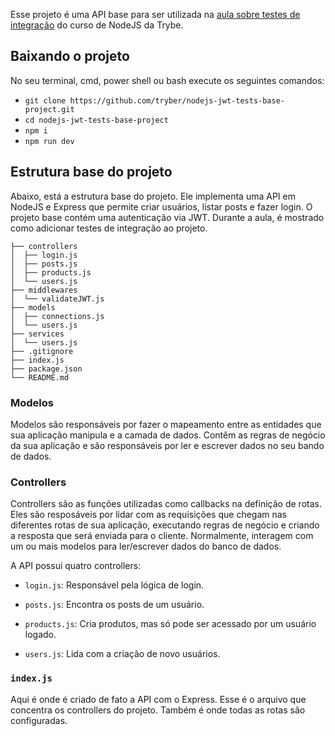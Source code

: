 Esse projeto é uma API base para ser utilizada na [aula sobre testes de integração](https://app.betrybe.com/course/back-end/autenticacao-e-upload-de-arquivos/nodejs-testando-apis-com-testes-de-integracao/0e610ada-1418-4fae-9d5a-8232909984f4) do curso de NodeJS da Trybe.

##  Baixando o projeto

No seu terminal, cmd, power shell ou bash execute os seguintes comandos:

- `git clone https://github.com/tryber/nodejs-jwt-tests-base-project.git`
- `cd nodejs-jwt-tests-base-project`
- `npm i`
- `npm run dev`

## Estrutura base do projeto

Abaixo, está a estrutura base do projeto. Ele implementa uma API em NodeJS e Express  que permite criar usuários, listar posts e fazer login. O projeto base contém uma autenticação via JWT. Durante a aula, é mostrado como adicionar testes de integração ao projeto.
 
```
├── controllers
│  ├── login.js
│  ├── posts.js
│  ├── products.js
│  └── users.js
├── middlewares
│  └── validateJWT.js
├── models
│  ├── connections.js
│  └── users.js
├── services
│  └── users.js
├── .gitignore
├── index.js
├── package.json
└── README.md
```

### Modelos

Modelos são responsáveis por fazer o mapeamento entre as entidades que sua aplicação manipula e a camada de dados. Contêm as regras de negócio da sua aplicação e são responsáveis por ler e escrever dados no seu bando de dados.

### Controllers

Controllers são as funções utilizadas como callbacks na definição de rotas.
Eles são resposáveis por lidar com as requisições que chegam nas diferentes rotas de sua aplicação, executando regras de negócio e criando a resposta que será enviada para o cliente. Normalmente, interagem com um ou mais modelos para ler/escrever dados do banco de dados.

A API possui quatro controllers:
  
  - `login.js`: Responsável pela lógica de login.

  - `posts.js`: Encontra os posts de um usuário.

  - `products.js`: Cria produtos, mas só pode ser acessado por um usuário logado.

  - `users.js`: Lida com a criação de novo usuários.
 
### `index.js`

Aqui é onde é criado de fato a API com o Express. Esse é o arquivo que concentra os controllers do projeto. Também é onde todas as rotas são configuradas.
